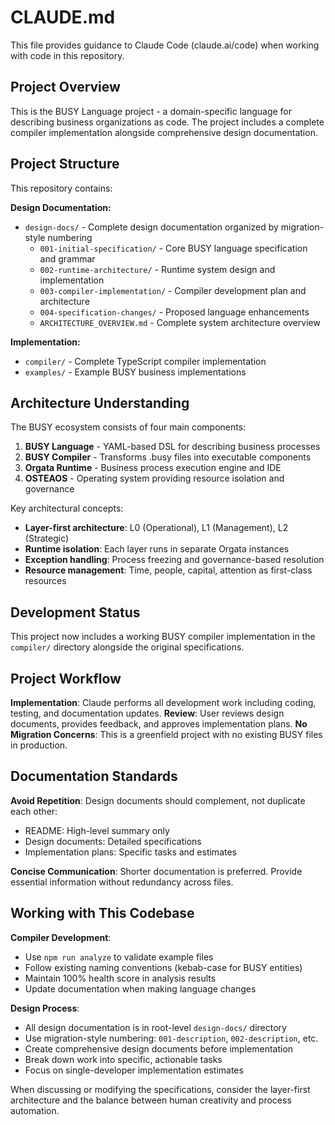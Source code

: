 # CLAUDE.md

This file provides guidance to Claude Code (claude.ai/code) when working with code in this repository.

## Project Overview

This is the BUSY Language project - a domain-specific language for describing business organizations as code. The project includes a complete compiler implementation alongside comprehensive design documentation.

## Project Structure

This repository contains:

**Design Documentation:**
- `design-docs/` - Complete design documentation organized by migration-style numbering
  - `001-initial-specification/` - Core BUSY language specification and grammar
  - `002-runtime-architecture/` - Runtime system design and implementation
  - `003-compiler-implementation/` - Compiler development plan and architecture
  - `004-specification-changes/` - Proposed language enhancements
  - `ARCHITECTURE_OVERVIEW.md` - Complete system architecture overview

**Implementation:**
- `compiler/` - Complete TypeScript compiler implementation
- `examples/` - Example BUSY business implementations

## Architecture Understanding

The BUSY ecosystem consists of four main components:

1. **BUSY Language** - YAML-based DSL for describing business processes
2. **BUSY Compiler** - Transforms .busy files into executable components  
3. **Orgata Runtime** - Business process execution engine and IDE
4. **OSTEAOS** - Operating system providing resource isolation and governance

Key architectural concepts:
- **Layer-first architecture**: L0 (Operational), L1 (Management), L2 (Strategic)
- **Runtime isolation**: Each layer runs in separate Orgata instances
- **Exception handling**: Process freezing and governance-based resolution
- **Resource management**: Time, people, capital, attention as first-class resources

## Development Status

This project now includes a working BUSY compiler implementation in the `compiler/` directory alongside the original specifications.

## Project Workflow

**Implementation**: Claude performs all development work including coding, testing, and documentation updates.
**Review**: User reviews design documents, provides feedback, and approves implementation plans.
**No Migration Concerns**: This is a greenfield project with no existing BUSY files in production.

## Documentation Standards

**Avoid Repetition**: Design documents should complement, not duplicate each other:
- README: High-level summary only
- Design documents: Detailed specifications 
- Implementation plans: Specific tasks and estimates

**Concise Communication**: Shorter documentation is preferred. Provide essential information without redundancy across files.

## Working with This Codebase

**Compiler Development**: 
- Use `npm run analyze` to validate example files
- Follow existing naming conventions (kebab-case for BUSY entities)
- Maintain 100% health score in analysis results
- Update documentation when making language changes

**Design Process**:
- All design documentation is in root-level `design-docs/` directory
- Use migration-style numbering: `001-description`, `002-description`, etc.
- Create comprehensive design documents before implementation
- Break down work into specific, actionable tasks
- Focus on single-developer implementation estimates

When discussing or modifying the specifications, consider the layer-first architecture and the balance between human creativity and process automation.